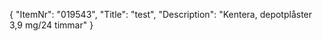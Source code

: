 {
  "ItemNr": "019543",
  "Title": "test",
  "Description": "Kentera, depotplåster 3,9 mg/24 timmar"
}